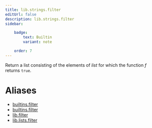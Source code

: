 ```yaml
---
title: lib.strings.filter
editUrl: false
description: lib.strings.filter
sidebar:

    badge:
        text: Builtin
        variant: note

    order: 7
---
```


Return a list consisting of the elements of *list* for which the
function *f* returns `true`.


# Aliases

- [builtins.filter](/nix-doc-comments/reference/builtins/builtins-filter)
- [builtins.filter](/nix-doc-comments/reference/builtins/builtins-filter)
- [lib.filter](/nix-doc-comments/reference/lib/lib-filter)
- [lib.lists.filter](/nix-doc-comments/reference/lib/lists/lib-lists-filter)


